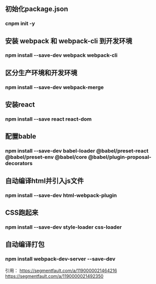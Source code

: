 #

## 初始化package.json
### cnpm init -y

## 安装 webpack 和 webpack-cli 到开发环境
### npm install --save-dev webpack webpack-cli

## 区分生产环境和开发环境
### npm install --save-dev webpack-merge

## 安装react
### npm install --save react react-dom

## 配置bable
### npm install --save-dev babel-loader @babel/preset-react @babel/preset-env @babel/core @babel/plugin-proposal-decorators

## 自动编译html并引入js文件
### npm install --save-dev html-webpack-plugin

## CSS跑起来
### npm install --save-dev style-loader css-loader  


## 自动编译打包
### npm install webpack-dev-server --save-dev

引用：
https://segmentfault.com/a/1190000021464216
https://segmentfault.com/a/1190000021492350